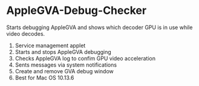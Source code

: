 # AppleGVA-Debug-Checker
Starts debugging AppleGVA and shows which decoder GPU is in use while video decodes.

1) Service management applet
2) Starts and stops AppleGVA debugging
3) Checks AppleGVA log to confim GPU video acceleration
4) Sents messages via system notifications
5) Create and remove GVA debug window
6) Best for Mac OS 10.13.6
